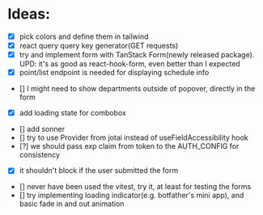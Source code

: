 # Ideas:
- [x] pick colors and define them in tailwind
- [x] react query query key generator(GET requests)
- [x] try and implement form with TanStack Form(newly released package). UPD: it's as good as react-hook-form, even better than I expected
- [x] point/list endpoint is needed for displaying schedule info
- [] I might need to show departments outside of popover, directly in the form
- [x] add loading state for combobox
- [] add sonner
- [] try to use Provider from jotai instead of useFieldAccessibility hook
- [?] we should pass exp claim from token to the AUTH_CONFIG for consistency
- [x] it shouldn't block if the user submitted the form
- [] never have been used the vitest, try it, at least for testing the forms
- [] try implementing loading indicator(e.g. botfather's mini app), and basic fade in and out animation
